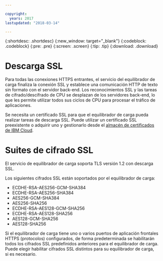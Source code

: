 ```yaml
---

copyright:
  years: 2017
lastupdated: "2018-03-14"

---
```


{:shortdesc: .shortdesc}
{:new_window: target="_blank"}
{:codeblock: .codeblock}
{:pre: .pre}
{:screen: .screen}
{:tip: .tip}
{:download: .download}

# Descarga SSL

Para todas las conexiones HTTPS entrantes, el servicio del equilibrador de carga finaliza la conexión SSL y establece una comunicación HTTP de texto sin formato con el servidor back-end. Los reconocimientos SSL y las tareas de cifrado/descifrado de CPU se desplazan de los servidores back-end, lo que les permite utilizar todos sus ciclos de CPU para procesar el tráfico de aplicaciones. 

Se necesita un certificado SSL para que el equilibrador de carga pueda realizar tareas de descarga SSL. Puede utilizar un certificado SSL preexistente o adquirir uno y gestionarlo desde el [almacén de certificados de IBM Cloud](https://control.softlayer.com/security/sslcerts). 

# Suites de cifrado SSL
El servicio de equilibrador de carga soporta TLS versión 1.2 con descarga SSL.

Los siguientes cifrados SSL están soportados por el equilibrador de carga:

* ECDHE-RSA-AES256-GCM-SHA384
* ECDHE-RSA-AES256-SHA384
* AES256-GCM-SHA384
* AES256-SHA256
* ECDHE-RSA-AES128-GCM-SHA256
* ECDHE-RSA-AES128-SHA256
* AES128-GCM-SHA256
* AES128-SHA256

Si el equilibrador de carga tiene uno o varios puertos de aplicación frontales HTTPS (protocolos) configurados, de forma predeterminada se habilitarán todos los cifrados SSL predefinidos anteriores para el equilibrador de carga. Puede elegir habilitar cifrados SSL distintos para su equilibrador de carga, si es necesario.
